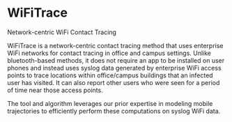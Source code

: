 # WiFiTrace
Network-centric WiFi Contact Tracing

WiFiTrace is a network-centric contact tracing method that uses enterprise WiFi networks for contact tracing in office and campus settings.  Unlike bluetooth-based methods, it does not require an app to be installed on user phones and instead uses syslog data generated by enterprise WiFi access points to trace locations within office/campus buildings that an infected user has visited. It can also report other users who were seen for a period of time near those access points.

The tool and algorithm leverages our prior expertise in modeling mobile trajectories to efficiently perform these computations on syslog WiFi data.
